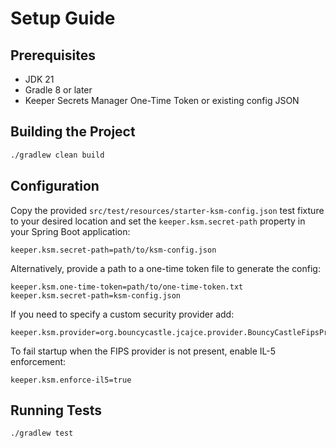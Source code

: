 # Setup Guide

## Prerequisites
- JDK 21
- Gradle 8 or later
- Keeper Secrets Manager One-Time Token or existing config JSON

## Building the Project
```bash
./gradlew clean build
```

## Configuration

Copy the provided `src/test/resources/starter-ksm-config.json` test fixture to your desired location and set the `keeper.ksm.secret-path` property in your Spring Boot application:

```properties
keeper.ksm.secret-path=path/to/ksm-config.json
```

Alternatively, provide a path to a one-time token file to generate the config:

```properties
keeper.ksm.one-time-token=path/to/one-time-token.txt
keeper.ksm.secret-path=ksm-config.json
```

If you need to specify a custom security provider add:

```properties
keeper.ksm.provider=org.bouncycastle.jcajce.provider.BouncyCastleFipsProvider
```

To fail startup when the FIPS provider is not present, enable IL-5 enforcement:

```properties
keeper.ksm.enforce-il5=true
```

## Running Tests

```bash
./gradlew test
```
